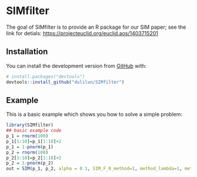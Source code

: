 
<!-- README.md is generated from README.Rmd. Please edit that file -->

# SIMfilter

<!-- badges: start -->

<!-- badges: end -->

The goal of SIMfilter is to provide an R package for our SIM paper; see
the link for detials: <https://projecteuclid.org/euclid.aos/1403715201>

## Installation

You can install the development version from
[GitHub](https://github.com/) with:

``` r
# install.packages("devtools")
devtools::install_github("dulilun/SIMfilter")
```

## Example

This is a basic example which shows you how to solve a simple problem:

``` r
library(SIMfilter)
## basic example code
p_1 = rnorm(100)
p_1[1:10]=p_1[1:10]+2
p_1 = 1-pnorm(p_1)
p_2 = rnorm(100)
p_2[1:10]=p_2[1:10]+2
p_2 = 1-pnorm(p_2)
out = SIM(p_1, p_2, alpha = 0.1, SIM_F_0_method=1, method_lambda=1, method_t=2)
```
